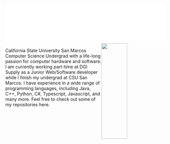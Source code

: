 <img src="csoftlogo-light.png">
<!--img src="header1.svg" width="50%" height="300" align="left"-->
<img align="right" src="https://github-readme-stats.vercel.app/api/top-langs/?username=JCoombs224&theme=react&layout=compact&hide=CMake&exclude_repo=Data-Structures-and-Algorithms,CS421-Translator,CS421-Parser-Project&langs_count=8," width="40%" height="300">
<p align="left">
  California State University San Marcos Computer Science Undergrad with a life-long passion for computer hardware and software.
  I am currently working part-time at DGI Supply as a Junior Web/Software developer while I finish my undergrad at CSU San Marcos.
  I have experience in a wide range of programming languages, including Java, C++, Python, C#, Typescript, Javascript, and many more.
  Feel free to check out some of my repositories here.
</p>

